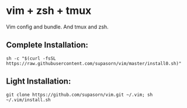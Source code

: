 vim + zsh + tmux
===

Vim config and bundle. And tmux and zsh.


Complete Installation:
-
    sh -c "$(curl -fsSL https://raw.githubusercontent.com/supasorn/vim/master/install0.sh)"
    
Light Installation:
-
    git clone https://github.com/supasorn/vim.git ~/.vim; sh ~/.vim/install.sh
